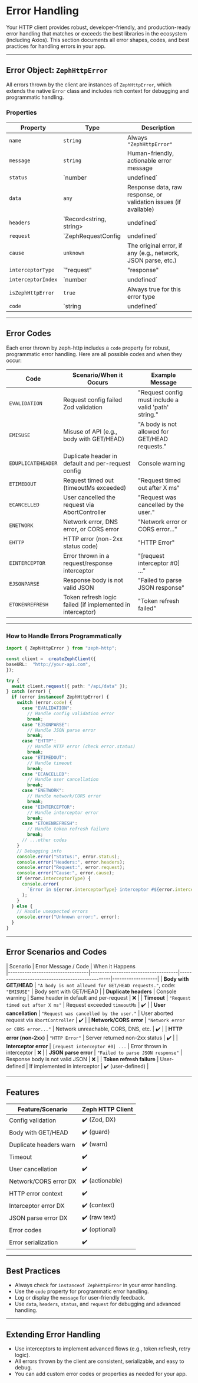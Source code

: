 # Error Handling

Your HTTP client provides robust, developer-friendly, and production-ready error handling that matches or exceeds the best libraries in the ecosystem (including Axios). This section documents all error shapes, codes, and best practices for handling errors in your app.

---

## **Error Object: `ZephHttpError`**

All errors thrown by the client are instances of `ZephHttpError`, which extends the native `Error` class and includes rich context for debugging and programmatic handling.

### **Properties**

| Property            | Type                                 | Description                                                                 |
|---------------------|--------------------------------------|-----------------------------------------------------------------------------|
| `name`              | `string`                             | Always `"ZephHttpError"`                                                    |
| `message`           | `string`                             | Human-friendly, actionable error message                                    |
| `status`            | `number | undefined`                | HTTP status code (if available)                                             |
| `data`              | `any`                                | Response data, raw response, or validation issues (if available)            |
| `headers`           | `Record<string, string> | undefined`| Response headers (if available)                                             |
| `request`           | `ZephRequestConfig | undefined`     | The request config that caused the error                                    |
| `cause`             | `unknown`                            | The original error, if any (e.g., network, JSON parse, etc.)                |
| `interceptorType`   | `"request" | "response" | undefined`| If error was thrown in an interceptor, which type                           |
| `interceptorIndex`  | `number | undefined`                | Index of the interceptor that threw the error                               |
| `isZephHttpError`   | `true`                               | Always true for this error type                                             |
| `code`              | `string | undefined`                 | Error code for programmatic handling (see below)                            |

---

## **Error Codes**

Each error thrown by zeph-http includes a `code` property for robust, programmatic error handling. Here are all possible codes and when they occur:

| Code           | Scenario/When it Occurs                                 | Example Message                              |
|----------------|--------------------------------------------------------|----------------------------------------------|
| `EVALIDATION`  | Request config failed Zod validation                   | "Request config must include a valid 'path' string." |
| `EMISUSE`      | Misuse of API (e.g., body with GET/HEAD)               | "A body is not allowed for GET/HEAD requests." |
| `EDUPLICATEHEADER` | Duplicate header in default and per-request config  | Console warning                              |
| `ETIMEDOUT`    | Request timed out (timeoutMs exceeded)                 | "Request timed out after X ms"              |
| `ECANCELLED`   | User cancelled the request via AbortController         | "Request was cancelled by the user."        |
| `ENETWORK`     | Network error, DNS error, or CORS error                | "Network error or CORS error..."            |
| `EHTTP`        | HTTP error (non-2xx status code)                       | "HTTP Error"                                |
| `EINTERCEPTOR` | Error thrown in a request/response interceptor         | "[request interceptor #0] ..."              |
| `EJSONPARSE`   | Response body is not valid JSON                        | "Failed to parse JSON response"             |
| `ETOKENREFRESH`| Token refresh logic failed (if implemented in interceptor) | "Token refresh failed"                  |

---

### **How to Handle Errors Programmatically**

```ts
import { ZephHttpError } from "zeph-http";

const client =  createZephClient({
baseURL:  "http://your-api.com",
});

try {
  await client.request({ path: "/api/data" });
} catch (error) {
  if (error instanceof ZephHttpError) {
    switch (error.code) {
      case "EVALIDATION":
        // Handle config validation error
        break;
      case "EJSONPARSE":
        // Handle JSON parse error
        break;
      case "EHTTP":
        // Handle HTTP error (check error.status)
        break;
      case "ETIMEDOUT":
        // Handle timeout
        break;
      case "ECANCELLED":
        // Handle user cancellation
        break;
      case "ENETWORK":
        // Handle network/CORS error
        break;
      case "EINTERCEPTOR":
        // Handle interceptor error
        break;
      case "ETOKENREFRESH":
        // Handle token refresh failure
        break;
      // ...other codes
    }
    // Debugging info
    console.error("Status:", error.status);
    console.error("Headers:", error.headers);
    console.error("Request:", error.request);
    console.error("Cause:", error.cause);
    if (error.interceptorType) {
      console.error(
        `Error in ${error.interceptorType} interceptor #${error.interceptorIndex}`
      );
    }
  } else {
    // Handle unexpected errors
    console.error("Unknown error:", error);
  }
}
```

---

## **Error Scenarios and Codes**

| Scenario                        | Error Message / Code                | When it Happens                                
|----------------------------------|-------------------------------------|-------------------------------------------------|-------------------|
| **Body with GET/HEAD**           | `"A body is not allowed for GET/HEAD requests."`, code: `"EMISUSE"` | Body sent with GET/HEAD                                    |
| **Duplicate headers**            | Console warning                     | Same header in default and per-request          | ❌                |
| **Timeout**                      | `"Request timed out after X ms"` | Request exceeded `timeoutMs`                    | ✔️                |
| **User cancellation**            | `"Request was cancelled by the user."`  | User aborted request via `AbortController`      | ✔️                |
| **Network/CORS error**           | `"Network error or CORS error..."`  | Network unreachable, CORS, DNS, etc.            | ✔️                |
| **HTTP error (non-2xx)**         | `"HTTP Error"`     | Server returned non-2xx status                  | ✔️                |
| **Interceptor error**            | `[request interceptor #0] ...` | Error thrown in interceptor                     | ❌                |
| **JSON parse error**             | `"Failed to parse JSON response"` | Response body is not valid JSON                 | ❌                |
| **Token refresh failure**        | User-defined                        | If implemented in interceptor                   | ✔️ (user-defined) |

---

## **Features**

| Feature/Scenario         | Zeph HTTP Client 
|-------------------------|------------------
| Config validation       | ✔️ (Zod, DX)     
| Body with GET/HEAD      | ✔️ (guard)       
| Duplicate headers warn  | ✔️ (warn)        
| Timeout                 | ✔️               
| User cancellation       | ✔️               
| Network/CORS error DX   | ✔️ (actionable)  
| HTTP error context      | ✔️               
| Interceptor error DX    | ✔️ (context)     
| JSON parse error DX     | ✔️ (raw text)    
| Error codes             | ✔️ (optional)    
| Error serialization     | ✔️               

---

## **Best Practices**

- Always check for `instanceof ZephHttpError` in your error handling.
- Use the `code` property for programmatic error handling.
- Log or display the `message` for user-friendly feedback.
- Use `data`, `headers`, `status`, and `request` for debugging and advanced handling.

---

## **Extending Error Handling**

- Use interceptors to implement advanced flows (e.g., token refresh, retry logic).
- All errors thrown by the client are consistent, serializable, and easy to debug.
- You can add custom error codes or properties as needed for your app.
